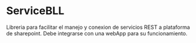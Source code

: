 # ServiceBLL
Libreria para facilitar el manejo y conexion de servicios  REST a plataforma de sharepoint. 
Debe integrarse con una webApp para su funcionamiento.


